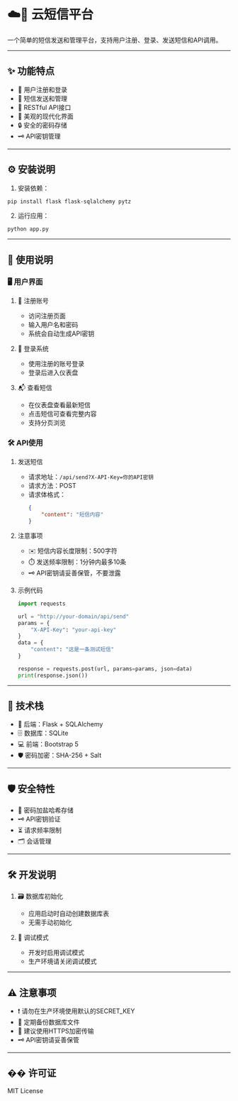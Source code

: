 # ☁️📨 云短信平台

一个简单的短信发送和管理平台，支持用户注册、登录、发送短信和API调用。

---

## ✨ 功能特点

- 👤 用户注册和登录
- 📨 短信发送和管理
- 🔗 RESTful API接口
- 🎨 美观的现代化界面
- 🔒 安全的密码存储
- 🗝️ API密钥管理

---

## ⚙️ 安装说明

1. 安装依赖：

```bash
pip install flask flask-sqlalchemy pytz
```

2. 运行应用：

```bash
python app.py
```

---

## 🚀 使用说明

### 🖥️ 用户界面

1. 📝 注册账号
   - 访问注册页面
   - 输入用户名和密码
   - 系统会自动生成API密钥

2. 🔑 登录系统
   - 使用注册的账号登录
   - 登录后进入仪表盘

3. 📬 查看短信
   - 在仪表盘查看最新短信
   - 点击短信可查看完整内容
   - 支持分页浏览

### 🛠️ API使用

1. 发送短信
   - 请求地址：`/api/send?X-API-Key=你的API密钥`
   - 请求方法：POST
   - 请求体格式：
     ```json
     {
         "content": "短信内容"
     }
     ```

2. 注意事项
   - ✉️ 短信内容长度限制：500字符
   - ⏱️ 发送频率限制：1分钟内最多10条
   - 🗝️ API密钥请妥善保管，不要泄露

3. 示例代码
   ```python
   import requests
   
   url = "http://your-domain/api/send"
   params = {
       "X-API-Key": "your-api-key"
   }
   data = {
       "content": "这是一条测试短信"
   }
   
   response = requests.post(url, params=params, json=data)
   print(response.json())
   ```

---

## 🧩 技术栈

- 🐍 后端：Flask + SQLAlchemy
- 🗄️ 数据库：SQLite
- 💻 前端：Bootstrap 5
- 🛡️ 密码加密：SHA-256 + Salt

---

## 🛡️ 安全特性

- 🧂 密码加盐哈希存储
- 🗝️ API密钥验证
- ⏳ 请求频率限制
- 🗂️ 会话管理

---

## 🛠️ 开发说明

1. 🗃️ 数据库初始化
   - 应用启动时自动创建数据库表
   - 无需手动初始化

2. 🐞 调试模式
   - 开发时启用调试模式
   - 生产环境请关闭调试模式

---

## ⚠️ 注意事项

- ❗ 请勿在生产环境使用默认的SECRET_KEY
- 💾 定期备份数据库文件
- 🔐 建议使用HTTPS加密传输
- 🗝️ API密钥请妥善保管

---

## �� 许可证

MIT License 